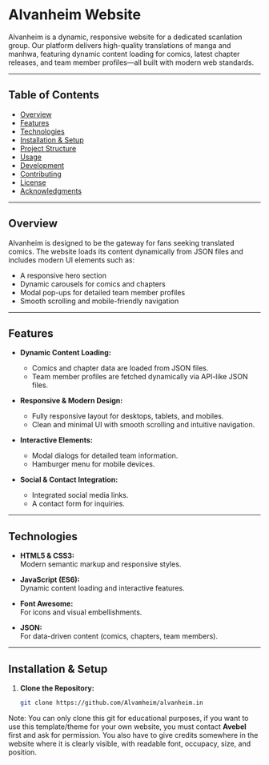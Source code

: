 # Alvanheim Website

Alvanheim is a dynamic, responsive website for a dedicated scanlation group. Our platform delivers high-quality translations of manga and manhwa, featuring dynamic content loading for comics, latest chapter releases, and team member profiles—all built with modern web standards.

---

## Table of Contents

- [Overview](#overview)
- [Features](#features)
- [Technologies](#technologies)
- [Installation & Setup](#installation--setup)
- [Project Structure](#project-structure)
- [Usage](#usage)
- [Development](#development)
- [Contributing](#contributing)
- [License](#license)
- [Acknowledgments](#acknowledgments)

---

## Overview

Alvanheim is designed to be the gateway for fans seeking translated comics. The website loads its content dynamically from JSON files and includes modern UI elements such as:

- A responsive hero section
- Dynamic carousels for comics and chapters
- Modal pop-ups for detailed team member profiles
- Smooth scrolling and mobile-friendly navigation

---

## Features

- **Dynamic Content Loading:**  
  - Comics and chapter data are loaded from JSON files.
  - Team member profiles are fetched dynamically via API-like JSON files.
  
- **Responsive & Modern Design:**  
  - Fully responsive layout for desktops, tablets, and mobiles.
  - Clean and minimal UI with smooth scrolling and intuitive navigation.
  
- **Interactive Elements:**  
  - Modal dialogs for detailed team information.
  - Hamburger menu for mobile devices.
  
- **Social & Contact Integration:**  
  - Integrated social media links.
  - A contact form for inquiries.

---

## Technologies

- **HTML5 & CSS3:**  
  Modern semantic markup and responsive styles.
  
- **JavaScript (ES6):**  
  Dynamic content loading and interactive features.
  
- **Font Awesome:**  
  For icons and visual embellishments.
  
- **JSON:**  
  For data-driven content (comics, chapters, team members).

---

## Installation & Setup

1. **Clone the Repository:**

   ```bash
   git clone https://github.com/Alvamheim/alvanheim.in
   
Note: You can only clone this git for educational purposes, if you want to use this template/theme for your own website, you must contact **Avebel** first and ask for permission. You also have to give credits somewhere in the website where it is clearly visible, with readable font, occupacy, size, and position.
